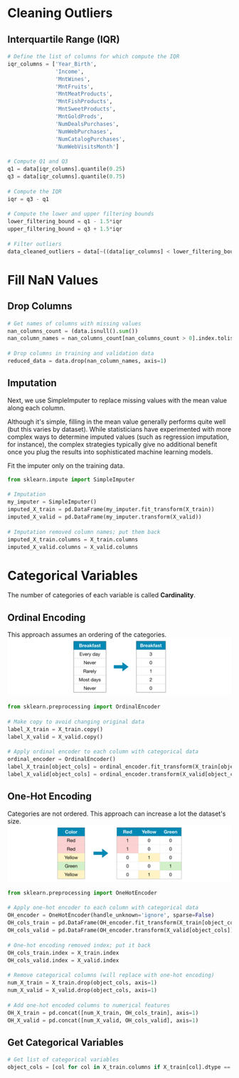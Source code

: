 # Cleaning Outliers

## Interquartile Range (IQR)

``` python
# Define the list of columns for which compute the IQR
iqr_columns = ['Year_Birth', 
               'Income', 
               'MntWines', 
               'MntFruits', 
               'MntMeatProducts', 
               'MntFishProducts', 
               'MntSweetProducts', 
               'MntGoldProds', 
               'NumDealsPurchases', 
               'NumWebPurchases',
               'NumCatalogPurchases', 
               'NumWebVisitsMonth']

# Compute Q1 and Q3
q1 = data[iqr_columns].quantile(0.25)
q3 = data[iqr_columns].quantile(0.75)

# Compute the IQR
iqr = q3 - q1

# Compute the lower and upper filtering bounds
lower_filtering_bound = q1 - 1.5*iqr
upper_filtering_bound = q3 + 1.5*iqr

# Filter outliers
data_cleaned_outliers = data[~((data[iqr_columns] < lower_filtering_bound) |(data[iqr_columns] > upper_filtering_bound)).any(axis=1)].reset_index(drop=True)
```

# Fill NaN Values

## Drop Columns

``` python
# Get names of columns with missing values
nan_columns_count = (data.isnull().sum())
nan_column_names = nan_columns_count[nan_columns_count > 0].index.tolist()

# Drop columns in training and validation data
reduced_data = data.drop(nan_column_names, axis=1)
```

## Imputation
Next, we use SimpleImputer to replace missing values with the mean value along each column.

Although it's simple, filling in the mean value generally performs quite well (but this varies by dataset).
While statisticians have experimented with more complex ways to determine imputed values (such as regression imputation,
for instance), the complex strategies typically give no additional benefit once you plug the results into sophisticated 
machine learning models.

Fit the imputer only on the training data.
``` python
from sklearn.impute import SimpleImputer

# Imputation
my_imputer = SimpleImputer()
imputed_X_train = pd.DataFrame(my_imputer.fit_transform(X_train))
imputed_X_valid = pd.DataFrame(my_imputer.transform(X_valid))

# Imputation removed column names; put them back
imputed_X_train.columns = X_train.columns
imputed_X_valid.columns = X_valid.columns
```

# Categorical Variables
The number of categories of each variable is called **Cardinality**.

## Ordinal Encoding
This approach assumes an ordering of the categories.
![img_1.png](../images/data_science/img_1.png)

``` python
from sklearn.preprocessing import OrdinalEncoder

# Make copy to avoid changing original data 
label_X_train = X_train.copy()
label_X_valid = X_valid.copy()

# Apply ordinal encoder to each column with categorical data
ordinal_encoder = OrdinalEncoder()
label_X_train[object_cols] = ordinal_encoder.fit_transform(X_train[object_cols])
label_X_valid[object_cols] = ordinal_encoder.transform(X_valid[object_cols])
```

## One-Hot Encoding
Categories are not ordered. This approach can increase a lot the dataset's size.
![img_2.png](../images/data_science/img_2.png)

``` python
from sklearn.preprocessing import OneHotEncoder

# Apply one-hot encoder to each column with categorical data
OH_encoder = OneHotEncoder(handle_unknown='ignore', sparse=False)
OH_cols_train = pd.DataFrame(OH_encoder.fit_transform(X_train[object_cols]))
OH_cols_valid = pd.DataFrame(OH_encoder.transform(X_valid[object_cols]))

# One-hot encoding removed index; put it back
OH_cols_train.index = X_train.index
OH_cols_valid.index = X_valid.index

# Remove categorical columns (will replace with one-hot encoding)
num_X_train = X_train.drop(object_cols, axis=1)
num_X_valid = X_valid.drop(object_cols, axis=1)

# Add one-hot encoded columns to numerical features
OH_X_train = pd.concat([num_X_train, OH_cols_train], axis=1)
OH_X_valid = pd.concat([num_X_valid, OH_cols_valid], axis=1)
```


## Get Categorical Variables
``` python
# Get list of categorical variables
object_cols = [col for col in X_train.columns if X_train[col].dtype == "object"]
```

